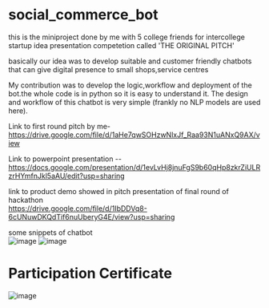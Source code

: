 # social_commerce_bot
this is the miniproject done by me with 5 college friends for intercollege startup idea presentation competetion called 'THE ORIGINAL PITCH'

basically our idea was to develop suitable and customer friendly chatbots that can give digital presence to small shops,service centres

My contribution was to develop the logic,workflow and deployment of the bot.the whole code is in python so it is easy to understand it.
The design and workflow of this chatbot is very simple (frankly no NLP models are used here).

Link to first round pitch by me- <br>
https://drive.google.com/file/d/1aHe7qwSOHzwNlxJf_Raa93N1uANxQ9AX/view

Link to powerpoint presentation -- <br>
https://docs.google.com/presentation/d/1evLvHj8jnuFgS9b60qHp8zkrZiULRzrHYmfnJkl5aAU/edit?usp=sharing

link to product demo showed in pitch presentation of final round of hackathon <br>
https://drive.google.com/file/d/1IbDDVq8-6cUNuwDKQdTif6nuUberyG4E/view?usp=sharing

some snippets of chatbot <br>
![image](https://user-images.githubusercontent.com/56029669/185778015-c0376265-7bb5-4b55-99e3-48caa061e2cc.png)
![image](https://user-images.githubusercontent.com/56029669/185778025-3df5023e-65cb-4e74-9599-94ba90a365b6.png)
 
# Participation Certificate 
![image](https://user-images.githubusercontent.com/56029669/193265863-e18e1947-6f96-4bd6-8a09-82b771323c88.png)

